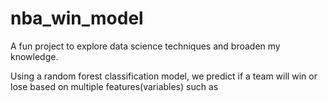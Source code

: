 # nba_win_model

A fun project to explore data science techniques and broaden my knowledge. 

Using a random forest classification model, we predict if a team will win or lose based on multiple features(variables) such as

